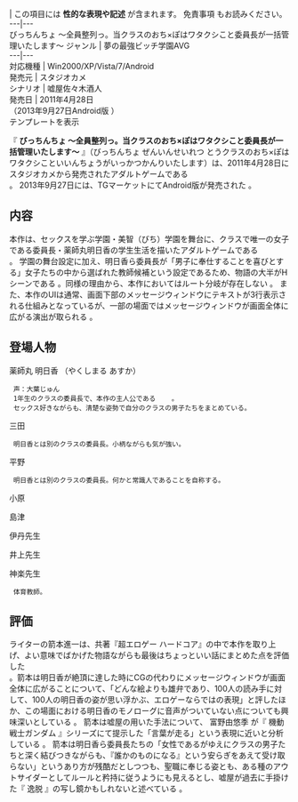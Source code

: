 |  この項目には **性的な表現や記述** が含まれます。  免責事項  もお読みください。  
---|---  
びっちんちょ 〜全員整列っ。当クラスのおち×ぽはワタクシこと委員長が一括管理いたします〜  ジャンル  |  夢の最強ビッチ学園AVG   
---|---  
対応機種  |  Win2000/XP/Vista/7/Android   
発売元  |  スタジオカメ   
シナリオ  |  嘘屋佐々木酒人   
発売日  |  2011年4月28日   
（2013年9月27日Android版    ）  
テンプレートを表示  
  
『 **びっちんちょ 〜全員整列っ。当クラスのおち×ぽはワタクシこと委員長が一括管理いたします〜** 』（びっちんちょ ぜんいんせいれつ
とうクラスのおち×ぽはワタクシこといいんちょうがいっかつかんりいたします）は、2011年4月28日にスタジオカメから発売されたアダルトゲームである  
。 2013年9月27日には、TGマーケットにてAndroid版が発売された    。

##  内容  

本作は、セックスを学ぶ学園・美智（びち）学園を舞台に、クラスで唯一の女子である委員長・薬師丸明日香の学生生活を描いたアダルトゲームである    
。 学園の舞台設定に加え、明日香ら委員長が「男子に奉仕することを喜びとする」女子たちの中から選ばれた教師候補という設定であるため、物語の大半がHシーンである
  。同様の理由から、本作においてはルート分岐が存在しない    。
また、本作のUIは通常、画面下部のメッセージウィンドウにテキストが3行表示される仕組みとなっているが、一部の場面ではメッセージウィンドウが画面全体に広がる演出が取られる
  。

##  登場人物  

薬師丸 明日香 （やくしまる あすか）

     声：大葉じゅん 
     1年生のクラスの委員長で、本作の主人公である    。 
     セックス好きながらも、清楚な姿勢で自分のクラスの男子たちをまとめている。 
三田

     明日香とは別のクラスの委員長。小柄ながらも気が強い。 
平野

     明日香とは別のクラスの委員長。何かと常識人であることを自称する。 
小原

島津

伊丹先生

井上先生

神楽先生

     体育教師。 

##  評価  

ライターの箭本進一は、共著『超エロゲー ハードコア』の中で本作を取り上げ、よい意味でばかげた物語ながらも最後はちょっといい話にまとめた点を評価した  
。箭本は明日香が絶頂に達した時にCGの代わりにメッセージウィンドウが画面全体に広がることについて、「どんな絵よりも雄弁であり、100人の読み手に対して、100人の明日香の姿が思い浮かぶ、エロゲーならではの表現」と評したほか、この場面における明日香のモノローグに音声がついていない点についても興味深いとしている
  。 箭本は嘘屋の用いた手法について、  富野由悠季  が『  機動戦士ガンダム
』シリーズにて提示した「言葉が走る」という表現に近いと分析している    。
箭本は明日香ら委員長たちの「女性であるがゆえにクラスの男子たちと深く結びつきながらも、『誰かのものになる』という安らぎをあえて受け取らない」というあり方が残酷だとしつつも、聖職に奉じる姿とも、ある種のアウトサイダーとしてルールと矜持に従うようにも見えるとし、嘘屋が過去に手掛けた『
逸脱  』の写し鏡かもしれないと述べている    。

